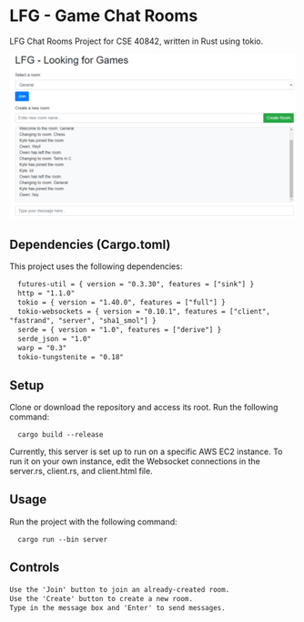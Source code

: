 # LFG - Game Chat Rooms
LFG Chat Rooms Project for CSE 40842, written in Rust using tokio.

![](/demo2.png)

## Dependencies (Cargo.toml)
This project uses the following dependencies:
```
  futures-util = { version = "0.3.30", features = ["sink"] }
  http = "1.1.0"
  tokio = { version = "1.40.0", features = ["full"] }
  tokio-websockets = { version = "0.10.1", features = ["client", "fastrand", "server", "sha1_smol"] }
  serde = { version = "1.0", features = ["derive"] }
  serde_json = "1.0"
  warp = "0.3"
  tokio-tungstenite = "0.18"
```

## Setup
Clone or download the repository and access its root. Run the following command:
```
  cargo build --release
```
Currently, this server is set up to run on a specific AWS EC2 instance. To run it on your own instance, edit the Websocket connections in the server.rs, client.rs, and client.html file.

## Usage
Run the project with the following command:
```
  cargo run --bin server
```


## Controls
```
Use the 'Join' button to join an already-created room.
Use the 'Create' button to create a new room.
Type in the message box and 'Enter' to send messages.
```
